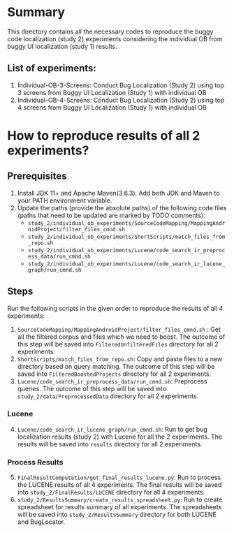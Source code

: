 # Summary
This directory contains all the necessary codes to reproduce the buggy code localization (study 2) experiments considering the individual OB from buggy UI localization (study 1) results.
## List of experiments:
1. Individual-OB-3-Screens: Conduct Bug Localization (Study 2) using top 3 screens from Buggy UI Localization (Study 1) with individual OB
2. Individual-OB-4-Screens: Conduct Bug Localization (Study 2) using top 4 screens from Buggy UI Localization (Study 1) with individual OB
# How to reproduce results of all 2 experiments?
## Prerequisites
1. Install JDK 11+ and Apache Maven(3.6.3). Add both JDK and Maven to your PATH environment variable.
2. Update the paths (provide the absolute paths) of the following code files (paths that need to be updated are marked by TODO comments):
    * ```study_2/individual_ob_experiments/SourceCodeMapping/MappingAndroidProject/filter_files_cmnd.sh```
    * ```study_2/individual_ob_experiments/ShortScripts/match_files_from_repo.sh```
    * ```study_2/individual_ob_experiments/Lucene/code_search_ir_preprocess_data/run_cmnd.sh```
    * ```study_2/individual_ob_experiments/Lucene/code_search_ir_lucene_graph/run_cmnd.sh```
## Steps
Run the following scripts in the given order to reproduce the results of all 4 experiments:
1. ```SourceCodeMapping/MappingAndroidProject/filter_files_cmnd.sh``` : Get all the filtered corpus and files which we need to boost. The outcome of this step will be saved into ```FilteredUnfilteredFiles``` directory for all 2 experiments.
2. ```ShortScripts/match_files_from_repo.sh```: Copy and paste files to a new directory based on query matching. The outcome of this step will be saved into ```FilteredBoostedProjects``` directory for all 2 experiments.
3. ```Lucene/code_search_ir_preprocess_data/run_cmnd.sh```: Preprocess queries. The outcome of this step will be saved into ```study_2/data/PreprocessedData``` directory for all 2 experiments.
### Lucene
4. ```Lucene/code_search_ir_lucene_graph/run_cmnd.sh```: Run to get bug localization results (study 2) with Lucene for all the 2 experiments. The results will be saved into ```results``` directory for all 2 experiments.
### Process Results
5. ```FinalResultComputation/get_final_results_lucene.py```: Run to process the LUCENE results of all 4 experiments. The final results will be saved into ```study_2/FinalResults/LUCENE``` directory for all 4 experiments.
6. ```study_2/ResultsSummary/create_results_spreadsheet.py```: Run to create spreadsheet for results summary of all experiments. The spreadsheets will be saved into ```study_2/ResultsSummary``` directory for both LUCENE and BugLocator.
